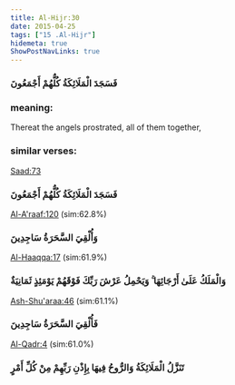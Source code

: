 ```yaml
---
title: Al-Hijr:30
date: 2015-04-25
tags: ["15 .Al-Hijr"]
hidemeta: true 
ShowPostNavLinks: true 
---
```

### فَسَجَدَ الْمَلَائِكَةُ كُلُّهُمْ أَجْمَعُونَ
### meaning: 
Thereat the angels prostrated, all of them together,
### similar verses: 

[Saad:73](/38/73)

### فَسَجَدَ الْمَلَائِكَةُ كُلُّهُمْ أَجْمَعُونَ

[Al-A'raaf:120](/7/120) (sim:62.8%)

### وَأُلْقِيَ السَّحَرَةُ سَاجِدِينَ

[Al-Haaqqa:17](/69/17) (sim:61.9%)

### وَالْمَلَكُ عَلَىٰ أَرْجَائِهَا ۚ وَيَحْمِلُ عَرْشَ رَبِّكَ فَوْقَهُمْ يَوْمَئِذٍ ثَمَانِيَةٌ

[Ash-Shu'araa:46](/26/46) (sim:61.1%)

### فَأُلْقِيَ السَّحَرَةُ سَاجِدِينَ

[Al-Qadr:4](/97/4) (sim:61.0%)

### تَنَزَّلُ الْمَلَائِكَةُ وَالرُّوحُ فِيهَا بِإِذْنِ رَبِّهِمْ مِنْ كُلِّ أَمْرٍ
